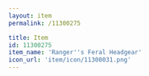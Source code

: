 ```yaml
---
layout: item
permalink: /11300275

title: Item
id: 11300275
item_name: 'Ranger''s Feral Headgear'
icon_url: 'item/icon/11300031.png'
---
```

